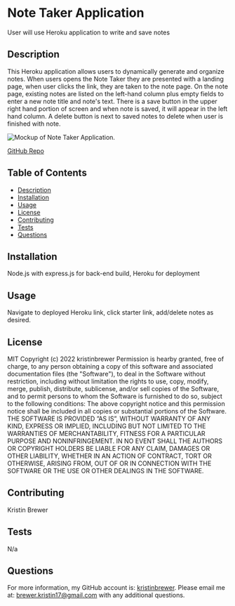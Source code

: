# Note Taker Application
User will use Heroku application to write and save notes

## Description
This Heroku application allows users to dynamically generate and organize notes. When users opens the Note Taker they are presented with a landing page, when user clicks the link, they are taken to the note page. On the note page, existing notes are listed on the left-hand column plus empty fields to enter a new note title and note's text. There is a save button in the upper right hand portion of screen and when note is saved, it will appear in the left hand column. A delete button is next to saved notes to delete when user is finished with note. 

![Mockup of Note Taker Application.](./dist/TeamProfileGen.png)


[GitHub Repo](https://github.com/kristinbrewer/note-taker)



## Table of Contents
- [Description](#description)
- [Installation](#installation)
- [Usage](#usage)
- [License](#license)
- [Contributing](#contributing)
- [Tests](#tests)
- [Questions](#questions)

## Installation
Node.js with express.js for back-end build, Heroku for deployment 

## Usage
Navigate to deployed Heroku link, click starter link, add/delete notes as desired.

## License
MIT Copyright (c) 2022 kristinbrewer
Permission is hearby granted, free of charge, to any person obtaining a copy of this software and associated documentation files (the "Software"), to deal in the Software without restriction, including without limitation the rights to use, copy, modify, merge, publish, distribute, sublicense, and/or sell copies of the Software, and to permit persons to whom the Software is furnished to do so, subject to the following conditions: The above copyright notice and this permission notice shall be included in all copies or substantial portions of the Software. THE SOFTWARE IS PROVIDED ”AS IS”, WITHOUT WARRANTY OF ANY KIND, EXPRESS OR IMPLIED, INCLUDING BUT NOT LIMITED TO THE WARRANTIES OF MERCHANTABILITY, FITNESS FOR A PARTICULAR PURPOSE AND NONINFRINGEMENT. IN NO EVENT SHALL THE AUTHORS OR COPYRIGHT HOLDERS BE LIABLE FOR ANY CLAIM, DAMAGES OR OTHER LIABILITY, WHETHER IN AN ACTION OF CONTRACT, TORT OR OTHERWISE, ARISING FROM, OUT OF OR IN CONNECTION WITH THE SOFTWARE OR THE USE OR OTHER DEALINGS IN THE SOFTWARE. 

## Contributing
Kristin Brewer

## Tests
N/a

## Questions
For more information, my GitHub account is: [kristinbrewer](https://github.com/kristinbrewer).
Please email me at: brewer.kristin17@gmail.com with any additional questions. 
